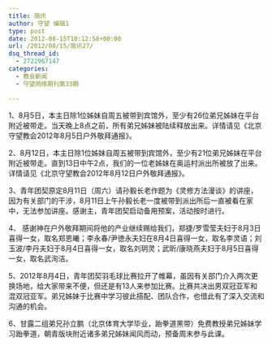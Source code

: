 ```yaml
---
title: 简讯
author: 守望 编辑1
type: post
date: 2012-08-15T10:12:58+00:00
url: /2012/08/15/简讯27/
dsq_thread_id:
  - 2722967147
categories:
  - 教会新闻
  - 守望网络期刊第33期

---
```

<p align="left">
  1、8月5日，本主日除1位姊妹自周五被带到宾馆外，至少有26位弟兄姊妹在平台附近被带走。当天晚上8点之前，所有弟兄姊妹被陆续释放出来。详情请见《北京守望教会2012年8月5日户外敬拜通报》。
</p>

<p align="left">
  2、8月12日，本主日除1位姊妹自周五被带到宾馆外，至少有21位弟兄姊妹在平台附近被带走。直到13日中午2点，我们的一位老姊妹在奥运村派出所被放了出来。详情请见《北京守望教会2012年8月12日户外敬拜通报》。
</p>

<p align="left">
  3、青年团契原定8月11日（周六）请孙毅长老作题为《灵修方法漫谈》的讲座，因为有关部门的干涉，8月11日上午孙毅长老一度被带到派出所后一直被看在家中，无法参加讲座。感谢主，青年团契启动备用预案，活动按时进行。
</p>

<p align="left">
  4、 感谢神在户外敬拜期间将他的产业继续赐给我们，郑捷/罗雪莹夫妇于8月3日喜得一女，取名郑恩曦；李永春/尹徳永夫妇在8月4日喜得一女，取名李灵语；刘玉波/李丹夫妇于8月4日喜得一女，取名刘玥灵；武昕/康晓燕夫妇于8月5日喜得一女，取名武洵洁。
</p>

<p align="left">
  5、2012年8月4日，青年团契羽毛球比赛拉开了帷幕，虽因有关部门介入两次更换场地，给大家带来不便，但还是有13人来参加比赛。比赛共决出男双冠亚军和混双冠亚军。弟兄姊妹于比赛中学习彼此搭配、团队合作，也借此有了深入交流和沟通的机会。
</p>

<p align="left">
  6、甘露二组弟兄孙立鹏（北京体育大学毕业，跆拳道黑带）免费教授弟兄姊妹学习跆拳道，朝青版块附近诸多弟兄姊妹闻风而动，预备周末参与此课。
</p>